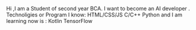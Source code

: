 Hi ,I am a Student of second year BCA. I want to become an AI developer .
Technoligies or Program I know:
HTML/CSS/JS
C/C++
Python
and I am learning now is :
Kotlin
TensorFlow
